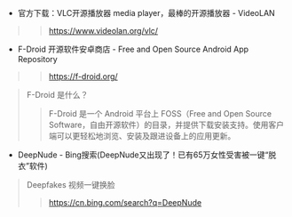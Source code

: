 - 官方下载：VLC开源播放器 media player，最棒的开源播放器 - VideoLAN
>> https://www.videolan.org/vlc/

- F-Droid 开源软件安卓商店 - Free and Open Source Android App Repository
>> https://f-droid.org/

> F-Droid 是什么？
>> F-Droid 是一个 Android 平台上 FOSS（Free and Open Source Software，自由开源软件）的目录，并提供下载安装支持。使用客户端可以更轻松地浏览、安装及跟进设备上的应用更新。

- DeepNude - Bing搜索(DeepNude又出现了！已有65万女性受害被一键“脱衣”软件)
> Deepfakes 视频一键换脸
>> https://cn.bing.com/search?q=DeepNude

